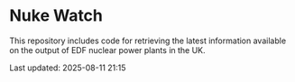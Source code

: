 # Nuke Watch

This repository includes code for retrieving the latest information available on the output of EDF nuclear power plants in the UK.

Last updated: 2025-08-11 21:15